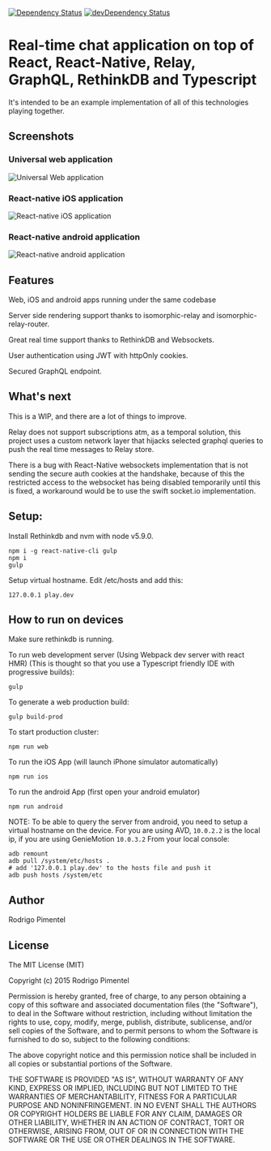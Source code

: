 

[![Dependency Status](https://david-dm.org/rodrigopivi/playApp.svg)](https://david-dm.org/rodrigopivi/playApp.svg) [![devDependency Status](https://david-dm.org/rodrigopivi/playApp/dev-status.svg)](https://david-dm.org/rodrigopivi/playApp/dev-status.svg)

# Real-time chat application on top of React, React-Native, Relay, GraphQL, RethinkDB and Typescript
It's intended to be an example implementation of all of this technologies playing together.

## Screenshots

### Universal web application

![Universal Web application](https://raw.githubusercontent.com/rodrigopivi/PlayApp/master/public/playAppWeb.gif "Universal Web application")

### React-native iOS application

![React-native iOS application](https://raw.githubusercontent.com/rodrigopivi/PlayApp/master/public/playAppIOS.gif "React-native iOS application")

### React-native android application

![React-native android application](https://raw.githubusercontent.com/rodrigopivi/PlayApp/master/public/playAppAndroid.gif "React-native android application")

## Features
Web, iOS and android apps running under the same codebase

Server side rendering support thanks to isomorphic-relay and isomorphic-relay-router.

Great real time support thanks to RethinkDB and Websockets.

User authentication using JWT with httpOnly cookies.

Secured GraphQL endpoint.

## What's next
This is a WIP, and there are a lot of things to improve.

Relay does not support subscriptions atm, as a temporal solution, this project uses a custom network
layer that hijacks selected graphql queries to push the real time messages to Relay store.

There is a bug with React-Native websockets implementation that is not sending the secure auth cookies at the handshake,
because of this the restricted access to the websocket has being disabled temporarily until this is fixed, a workaround
would be to use the swift socket.io implementation. 

## Setup:
Install Rethinkdb and nvm with node v5.9.0.

```
npm i -g react-native-cli gulp
npm i
gulp
```

Setup virtual hostname. Edit /etc/hosts and add this:
```
127.0.0.1 play.dev
```

## How to run on devices

Make sure rethinkdb is running.

To run web development server (Using Webpack dev server with react HMR)
(This is thought so that you use a Typescript friendly IDE with progressive builds):
```
gulp
```

To generate a web production build:
```
gulp build-prod
```

To start production cluster:
```
npm run web
```

To run the iOS App (will launch iPhone simulator automatically)
```
npm run ios
```

To run the android App (first open your android emulator)
```
npm run android
```

NOTE: To be able to query the server from android, you need to setup a virtual hostname on the device.
For you are using AVD, `10.0.2.2` is the local ip, if you are using GenieMotion `10.0.3.2`
From your local console:
```
adb remount
adb pull /system/etc/hosts .
# add '127.0.0.1 play.dev' to the hosts file and push it
adb push hosts /system/etc  
```

## Author
Rodrigo Pimentel

## License
The MIT License (MIT)

Copyright (c) 2015 Rodrigo Pimentel

Permission is hereby granted, free of charge, to any person obtaining a copy
of this software and associated documentation files (the "Software"), to deal
in the Software without restriction, including without limitation the rights
to use, copy, modify, merge, publish, distribute, sublicense, and/or sell
copies of the Software, and to permit persons to whom the Software is
furnished to do so, subject to the following conditions:

The above copyright notice and this permission notice shall be included in all
copies or substantial portions of the Software.

THE SOFTWARE IS PROVIDED "AS IS", WITHOUT WARRANTY OF ANY KIND, EXPRESS OR
IMPLIED, INCLUDING BUT NOT LIMITED TO THE WARRANTIES OF MERCHANTABILITY,
FITNESS FOR A PARTICULAR PURPOSE AND NONINFRINGEMENT. IN NO EVENT SHALL THE
AUTHORS OR COPYRIGHT HOLDERS BE LIABLE FOR ANY CLAIM, DAMAGES OR OTHER
LIABILITY, WHETHER IN AN ACTION OF CONTRACT, TORT OR OTHERWISE, ARISING FROM,
OUT OF OR IN CONNECTION WITH THE SOFTWARE OR THE USE OR OTHER DEALINGS IN THE
SOFTWARE.
